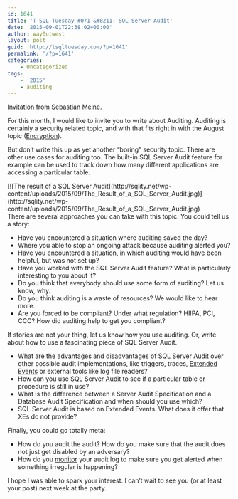 ```yaml
---
id: 1641
title: 'T-SQL Tuesday #071 &#8211; SQL Server Audit'
date: '2015-09-01T22:38:02+00:00'
author: way0utwest
layout: post
guid: 'http://tsqltuesday.com/?p=1641'
permalink: '/?p=1641'
categories:
    - Uncategorized
tags:
    - '2015'
    - auditing
---
```


[Invitation ](http://sqlity.net/en/2890/tsql2sday-71-sql-server-audit/)from [Sebastian Meine](http://sqlity.net/en/blog/).

For this month, I would like to invite you to write about Auditing. Auditing is certainly a security related topic, and with that fits right in with the August topic ([Encryption](http://sqlbama.com/archive/2015/08/t-sql-tuesday-69-encryption/)).

But don’t write this up as yet another “boring” security topic. There are other use cases for auditing too. The built-in SQL Server Audit feature for example can be used to track down how many different applications are accessing a particular table.

<div>[![The result of a SQL Server Audit](http://sqlity.net/wp-content/uploads/2015/09/The_Result_of_a_SQL_Server_Audit.jpg)](http://sqlity.net/wp-content/uploads/2015/09/The_Result_of_a_SQL_Server_Audit.jpg)</div>There are several approaches you can take with this topic. You could tell us a story:

- Have you encountered a situation where auditing saved the day?
- Where you able to stop an ongoing attack because auditing alerted you?
- Have you encountered a situation, in which auditing would have been helpful, but was not set up?
- Have you worked with the SQL Server Audit feature? What is particularly interesting to you about it?
- Do you think that everybody should use some form of auditing? Let us know, why.
- Do you think auditing is a waste of resources? We would like to hear more.
- Are you forced to be compliant? Under what regulation? HIIPA, PCI, CCC? How did auditing help to get you compliant?

If stories are not your thing, let us know how you use auditing. Or, write about how to use a fascinating piece of SQL Server Audit.

- What are the advantages and disadvantages of SQL Server Audit over other possible audit implementations, like triggers, traces, [Extended Events](http://blogs.lessthandot.com/index.php/uncategorized/t-sql-tuesday-67-extended-events-target-blog/) or external tools like log file readers?
- How can you use SQL Server Audit to see if a particular table or procedure is still in use?
- What is the difference between a <span class="tt">Server Audit Specification</span> and a <span class="tt">Database Audit Specification</span> and when should you use which?
- SQL Server Audit is based on Extended Events. What does it offer that XEs do not provide?

Finally, you could go totally meta:

- How do you audit the audit? How do you make sure that the audit does not just get disabled by an adversary?
- How do you [monitor](http://www.cathrinewilhelmsen.net/2015/05/19/roundup-of-t-sql-tuesday-66-monitoring/) your audit log to make sure you get alerted when something irregular is happening?

I hope I was able to spark your interest. I can’t wait to see you (or at least your post) next week at the party.